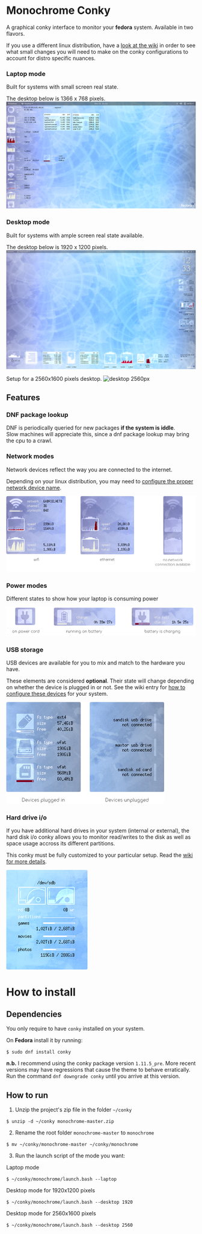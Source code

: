 # Monochrome Conky
A graphical conky interface to monitor your **fedora** system.  Available in two flavors.

If you use a different linux distribution, have a [look at the wiki](https://github.com/ernesto1/monochrome/wiki) in order to see what small changes you will need to make on the conky configurations to account for distro specific nuances.

### Laptop mode
Built for systems with small screen real state.

The desktop below is 1366 x 768 pixels.
![laptop](images/screenshots/1366x768.png)

### Desktop mode
Built for systems with ample screen real state available.

The desktop below is 1920 x 1200 pixels.
![desktop 1920px](images/screenshots/1920x1200.png)

Setup for a 2560x1600 pixels desktop.
![desktop 2560px](images/screenshots/2560x1600.png)

## Features
### DNF package lookup
DNF is periodically queried for new packages **if the system is iddle**.  
Slow machines will appreciate this, since a dnf package lookup may bring the cpu to a crawl.
### Network modes
Network devices reflect the way you are connected to the internet.

Depending on your linux distribution, you may need to [configure the proper network device name](https://github.com/ernesto1/monochrome/wiki#network-devices).

![network](images/screenshots/network-modes.png)
### Power modes
Different states to show how your laptop is consuming power 

![power](images/screenshots/power-modes.png)
### USB storage
USB devices are available for you to mix and match to the hardware you have.

These elements are considered **optional**.  Their state will change depending on whether the device is plugged in or not.
See the wiki entry for [how to configure these devices](https://github.com/ernesto1/monochrome/wiki#usb-drives) for your system.

![usb](images/screenshots/usbStorage.png)

### Hard drive i/o
If you have additional hard drives in your system (internal or external), the hard disk i/o conky allows you to monitor read/writes to the disk as well as space usage accross its different partitions.

This conky must be fully customized to your particular setup.  Read the [wiki for more details](https://github.com/ernesto1/monochrome/wiki#hard-drive-io).

![hard disk](images/screenshots/hard-drive-io.png)

# How to install
## Dependencies
You only require to have `conky` installed on your system.

On **Fedora** install it by running:

```
$ sudo dnf install conky
```

**n.b.** I recommend using the conky package version `1.11.5_pre`.
More recent versions may have regressions that cause the theme to behave erratically.  Run the command `dnf downgrade conky` until you arrive at this version.

## How to run
1) Unzip the project's zip file in the folder `~/conky`

```
$ unzip -d ~/conky monochrome-master.zip
```

2) Rename the root folder `monochrome-master` to `monochrome`

```
$ mv ~/conky/monochrome-master ~/conky/monochrome
```

3) Run the launch script of the mode you want:

Laptop mode

```
$ ~/conky/monochrome/launch.bash --laptop
```

Desktop mode for 1920x1200 pixels

```
$ ~/conky/monochrome/launch.bash --desktop 1920
```

Desktop mode for 2560x1600 pixels

```
$ ~/conky/monochrome/launch.bash --desktop 2560
```